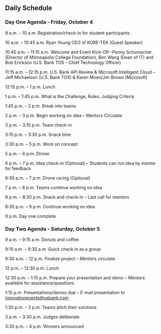 ## Daily Schedule

### Day One Agenda - Friday, October 4
9 a.m. – 10 a.m.	Registration/check-in for student participants

10 a.m. – 10:45 a.m.	Ryan Young CEO of KORE-TEK (Guest Speaker)

10:45 a.m. – 11:15 a.m.	Welcome and Event Kick-Off –Penny Schumacher (Director of Minneapolis College Foundation), Ben Wang (Dean of IT) and Bob Erickson (U.S. Bank TOS - Chief Technology Officer)

11:15 a.m. – 12:15 p.m.	U.S. Bank API Review & Microsoft Intelligent Cloud – Jeff Michaelson (U.S. Bank TOS) & Karen Moen/Jim Brown (Microsoft)

12:15 p.m. – 1 p.m.	Lunch

1 p.m. – 1:45 p.m.	What is the Challenge, Rules, Judging Criteria

1:45 p.m. – 2 p.m.	Break into teams

2 p.m. – 3 p.m.	Begin working on idea – Mentors Circulate  

3 p.m. – 3:15 p.m.	Team check-in

3:15 p.m. – 3:30 p.m.	Snack time

3:30 p.m. – 5 p.m.	Work on concept

5 p.m. – 6 p.m.	Dinner

6 p.m. – 7 p.m. 	Idea check-in (Optional) – Students can run idea by mentor for feedback

6:30 p.m. – 7 p.m.	Drone racing (Optional)

7 p.m. – 8 p.m.	Teams continue working on idea

8 p.m. – 8:30 p.m.	Snack and check-in – Last call for mentors

8:30 p.m. – 9 p.m.	Continue working on idea

9 p.m.	Day one complete

### Day Two Agenda - Saturday, October 5
9 a.m. – 9:15 a.m.	Donuts and coffee

9:15 a.m. – 9:30 a.m.	Quick check in as a group

9:30 a.m. – 12 p.m. 	Finalize project – Mentors circulate

12 p.m. – 12:30 p.m.	Lunch

12:30 p.m. – 1:15 p.m.	Prepare your presentation and demo – Mentors available for assistance/questions.

1:15 p.m.	Presentations/demos due – E-mail presentation to innovationevents@usbank.com

1:30 p.m. – 3 p.m.	Teams pitch their solutions

3 p.m. – 3:30 p.m.	Judges deliberate

3:30 p.m. – 4 p.m.	Winners announced
